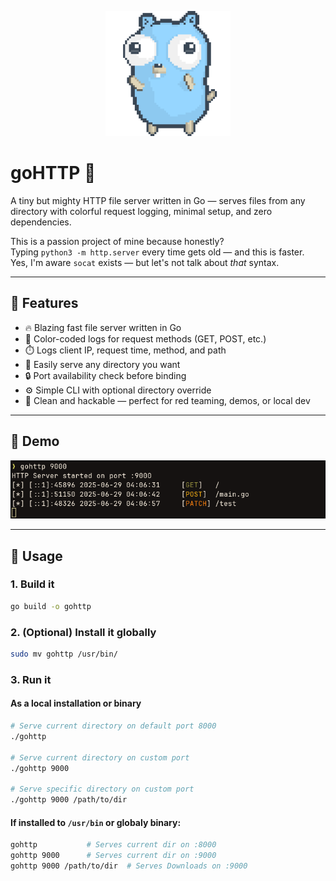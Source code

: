 <p align="center">
  <img src="images/dancing-gopher.gif" width="200" alt="Dancing Gopher" />
</p>

# goHTTP 🍩

A tiny but mighty HTTP file server written in Go — serves files from any directory with colorful request logging, minimal setup, and zero dependencies.

This is a passion project of mine because honestly?  
Typing `python3 -m http.server` every time gets old — and this is faster.  
Yes, I'm aware `socat` exists — but let's not talk about *that* syntax.

---

## 🚀 Features

- 🔥 Blazing fast file server written in Go
- 🌈 Color-coded logs for request methods (GET, POST, etc.)
- ⏱️ Logs client IP, request time, method, and path
- 📂 Easily serve any directory you want
- 🔒 Port availability check before binding
- ⚙️ Simple CLI with optional directory override
- 🧠 Clean and hackable — perfect for red teaming, demos, or local dev

---

## 📸 Demo

<p align="center">
  <img src="images/Demo.png" alt="goHTTP Demo Output" />
</p>

---

## 🧠 Usage

### 1. Build it

```bash
go build -o gohttp
```

### 2. (Optional) Install it globally

```bash
sudo mv gohttp /usr/bin/
```

### 3. Run it 

#### As a local installation or binary

```bash
# Serve current directory on default port 8000
./gohttp

# Serve current directory on custom port
./gohttp 9000

# Serve specific directory on custom port
./gohttp 9000 /path/to/dir
```

#### If installed to `/usr/bin` or globaly binary:

```bash
gohttp           # Serves current dir on :8000
gohttp 9000      # Serves current dir on :9000
gohttp 9000 /path/to/dir  # Serves Downloads on :9000
```
